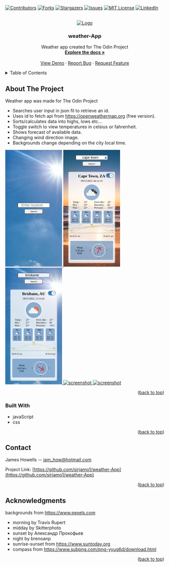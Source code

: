 
<a name="readme-top"></a>


[![Contributors][contributors-shield]][contributors-url]
[![Forks][forks-shield]][forks-url]
[![Stargazers][stars-shield]][stars-url]
[![Issues][issues-shield]][issues-url]
[![MIT License][license-shield]][license-url]
[![LinkedIn][linkedin-shield]][linkedin-url]



<!-- PROJECT LOGO -->
<br />
<div align="center">
  <a href="https://sirjamo1.github.io/weather-App/">
    <img src="assets/images/favicon.ico" alt="Logo" width="80" height="80">
  </a>

<h3 align="center">weather-App</h3>

  <p align="center">
    Weather app created for The Odin Project
    <br />
    <a href="https://github.com/sirjamo1/weather-App"><strong>Explore the docs »</strong></a>
    <br />
    <br />
    <a href="https://sirjamo1.github.io/weather-App/">View Demo</a>
    ·
    <a href="https://github.com/sirjamo1/weather-App/issues">Report Bug</a>
    ·
    <a href="https://github.com/sirjamo1/weather-App/issues">Request Feature</a>
  </p>
</div>



<!-- TABLE OF CONTENTS -->
<details>
  <summary>Table of Contents</summary>
  <ol>
    <li>
      <a href="#about-the-project">About The Project</a>
      <ul>
        <li><a href="#built-with">Built With</a></li>
      </ul>
    </li>
    <li>
      <a href="#getting-started">Getting Started</a>
    </li>
    <li><a href="#contact">Contact</a></li>
    <li><a href="#acknowledgments">Acknowledgments</a></li>
  </ol>
</details>



<!-- ABOUT THE PROJECT -->
## About The Project

Weather app was made for The Odin Project

* Searches user input in json fil to retrieve an id.
* Uses id to fetch api from https://openweathermap.org (free version).
* Sorts/calculates data into highs, lows etc...
* Toggle switch to view temperatures in celsius or fahrenheit.
* Shows forecast of available data.
* Changing wind direction image.
* Backgrounds change depending on the city local time.

 <a href="https://sirjamo1.github.io/weather-App/">
    <img src="assets/images/screenshots/onOpenScreenshot.png" alt="screenshot" width="180" >
  </a>
   <a href="https://sirjamo1.github.io/weather-App/">
    <img src="assets/images/screenshots/sunriseScreenshot.png" alt="screenshot" width="180" >
  </a>
   <a href="https://sirjamo1.github.io/weather-App/">
    <img src="assets/images/screenshots/middayScreenshot.png" alt="screenshot" width="180" >
  </a>
   <a href="https://sirjamo1.github.io/weather-App/">
    <img src="assets/images/screenshots/sunsetScreenshot.png" alt="screenshot" width="180" >
  </a>
   <a href="https://sirjamo1.github.io/weather-App/">
    <img src="assets/images/screenshots/nightTimeScreenshot.png" alt="screenshot" width="180" >
  </a>



<p align="right">(<a href="#readme-top">back to top</a>)</p>



### Built With

* javaScript
* css


<p align="right">(<a href="#readme-top">back to top</a>)</p>


<!-- CONTACT -->
## Contact

James Howells -- jam_how@hotmail.com

Project Link: [https://github.com/sirjamo1/weather-App](https://github.com/sirjamo1/weather-App)

<p align="right">(<a href="#readme-top">back to top</a>)</p>



<!-- ACKNOWLEDGMENTS -->
## Acknowledgments
backgrounds from https://www.pexels.com
* morning by Travis Rupert 
* midday by Skitterphoto
* sunset by Александр Прокофьев
* night by  brenoanp
* sunrise-sunset from https://www.suntoday.org
* compass from https://www.subpng.com/png-yyug6d/download.html

<p align="right">(<a href="#readme-top">back to top</a>)</p>



<!-- MARKDOWN LINKS & IMAGES -->
<!-- https://www.markdownguide.org/basic-syntax/#reference-style-links -->
[contributors-shield]: https://img.shields.io/github/contributors/sirjamo1/weather-App.svg?style=for-the-badge
[contributors-url]: https://github.com/sirjamo1/weather-App/graphs/contributors
[forks-shield]: https://img.shields.io/github/forks/sirjamo1/weather-App.svg?style=for-the-badge
[forks-url]: https://github.com/sirjamo1/weather-App/network/members
[stars-shield]: https://img.shields.io/github/stars/sirjamo1/weather-App.svg?style=for-the-badge
[stars-url]: https://github.com/sirjamo1/weather-App/stargazers
[issues-shield]: https://img.shields.io/github/issues/sirjamo1/weather-App.svg?style=for-the-badge
[issues-url]: https://github.com/sirjamo1/weather-App/issues
[license-shield]: https://img.shields.io/github/license/sirjamo1/weather-App.svg?style=for-the-badge
[license-url]: https://github.com/sirjamo1/weather-App/blob/master/LICENSE.txt
[linkedin-shield]: https://img.shields.io/badge/-LinkedIn-black.svg?style=for-the-badge&logo=linkedin&colorB=555
[linkedin-url]: https://linkedin.com/in/linkedin_username
[product-screenshot]: images/screenshot.png
[Next.js]: https://img.shields.io/badge/next.js-000000?style=for-the-badge&logo=nextdotjs&logoColor=white
[Next-url]: https://nextjs.org/
[React.js]: https://img.shields.io/badge/React-20232A?style=for-the-badge&logo=react&logoColor=61DAFB
[React-url]: https://reactjs.org/
[Vue.js]: https://img.shields.io/badge/Vue.js-35495E?style=for-the-badge&logo=vuedotjs&logoColor=4FC08D
[Vue-url]: https://vuejs.org/
[Angular.io]: https://img.shields.io/badge/Angular-DD0031?style=for-the-badge&logo=angular&logoColor=white
[Angular-url]: https://angular.io/
[Svelte.dev]: https://img.shields.io/badge/Svelte-4A4A55?style=for-the-badge&logo=svelte&logoColor=FF3E00
[Svelte-url]: https://svelte.dev/
[Laravel.com]: https://img.shields.io/badge/Laravel-FF2D20?style=for-the-badge&logo=laravel&logoColor=white
[Laravel-url]: https://laravel.com
[Bootstrap.com]: https://img.shields.io/badge/Bootstrap-563D7C?style=for-the-badge&logo=bootstrap&logoColor=white
[Bootstrap-url]: https://getbootstrap.com
[JQuery.com]: https://img.shields.io/badge/jQuery-0769AD?style=for-the-badge&logo=jquery&logoColor=white
[JQuery-url]: https://jquery.com 


















